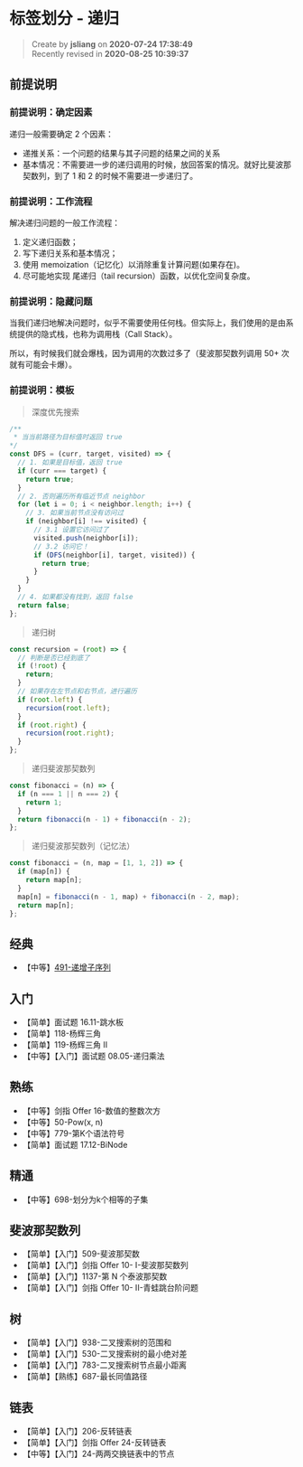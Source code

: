 标签划分 - 递归
===

> Create by **jsliang** on **2020-07-24 17:38:49**  
> Recently revised in **2020-08-25 10:39:37**

## 前提说明

### 前提说明：确定因素

递归一般需要确定 2 个因素：

* 递推关系：一个问题的结果与其子问题的结果之间的关系
* 基本情况：不需要进一步的递归调用的时候，放回答案的情况。就好比斐波那契数列，到了 1 和 2 的时候不需要进一步递归了。

### 前提说明：工作流程

解决递归问题的一般工作流程：

1. 定义递归函数；
2. 写下递归关系和基本情况；
3. 使用 memoization（记忆化）以消除重复计算问题(如果存在)。
4. 尽可能地实现 尾递归（tail recursion）函数，以优化空间复杂度。

### 前提说明：隐藏问题

当我们递归地解决问题时，似乎不需要使用任何栈。但实际上，我们使用的是由系统提供的隐式栈，也称为调用栈（Call Stack）。

所以，有时候我们就会爆栈，因为调用的次数过多了（斐波那契数列调用 50+ 次就有可能会卡爆）。

### 前提说明：模板

> 深度优先搜索

```js
/**
 * 当当前路径为目标值时返回 true
*/
const DFS = (curr, target, visited) => {
  // 1. 如果是目标值，返回 true
  if (curr === target) {
    return true;
  }
  // 2. 否则遍历所有临近节点 neighbor
  for (let i = 0; i < neighbor.length; i++) {
    // 3. 如果当前节点没有访问过
    if (neighbor[i] !== visited) {
      // 3.1 设置它访问过了
      visited.push(neighbor[i]);
      // 3.2 访问它！
      if (DFS(neighbor[i], target, visited)) {
        return true;
      }
    }
  }
  // 4. 如果都没有找到，返回 false
  return false;
};
```

> 递归树

```js
const recursion = (root) => {
  // 判断是否已经到底了
  if (!root) {
    return;
  }
  // 如果存在左节点和右节点，进行遍历
  if (root.left) {
    recursion(root.left);
  }
  if (root.right) {
    recursion(root.right);
  }
};
```

> 递归斐波那契数列

```js
const fibonacci = (n) => {
  if (n === 1 || n === 2) {
    return 1;
  }
  return fibonacci(n - 1) + fibonacci(n - 2);
};
```

> 递归斐波那契数列（记忆法）

```js
const fibonacci = (n, map = [1, 1, 2]) => {
  if (map[n]) {
    return map[n];
  }
  map[n] = fibonacci(n - 1, map) + fibonacci(n - 2, map);
  return map[n];
};
```

## 经典

* 【中等】[491-递增子序列](https://leetcode-cn.com/problems/increasing-subsequences/)

## 入门

* 【简单】面试题 16.11-跳水板
* 【简单】118-杨辉三角
* 【简单】119-杨辉三角 II
* 【中等】【入门】面试题 08.05-递归乘法

## 熟练

* 【中等】剑指 Offer 16-数值的整数次方
* 【中等】50-Pow(x, n)
* 【中等】779-第K个语法符号
* 【简单】面试题 17.12-BiNode

## 精通

* 【中等】698-划分为k个相等的子集

## 斐波那契数列

* 【简单】【入门】509-斐波那契数
* 【简单】【入门】剑指 Offer 10- I-斐波那契数列
* 【简单】【入门】1137-第 N 个泰波那契数
* 【简单】【入门】剑指 Offer 10- II-青蛙跳台阶问题

## 树

* 【简单】【入门】938-二叉搜索树的范围和
* 【简单】【入门】530-二叉搜索树的最小绝对差
* 【简单】【入门】783-二叉搜索树节点最小距离
* 【简单】【熟练】687-最长同值路径

## 链表

* 【简单】【入门】206-反转链表
* 【简单】【入门】剑指 Offer 24-反转链表
* 【中等】【入门】24-两两交换链表中的节点
